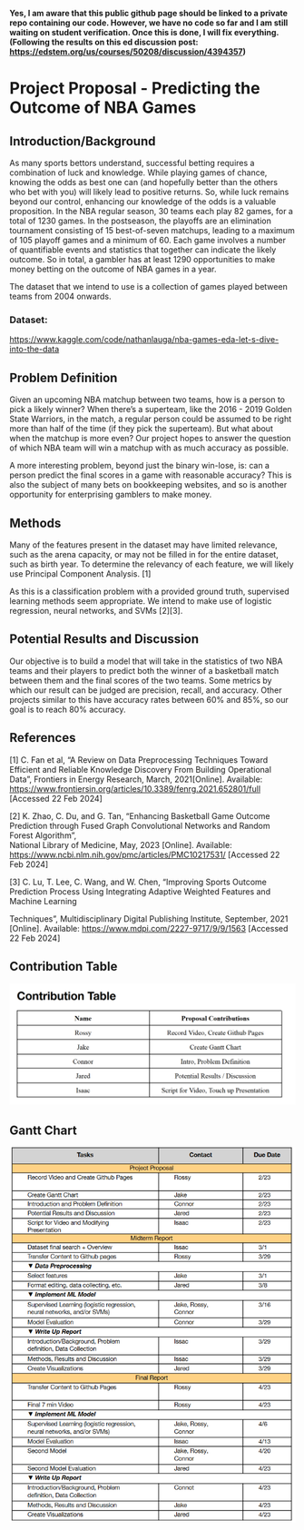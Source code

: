 
**Yes, I am aware that this public github page should be linked to a private repo containing our code. However, we have no code so far and I am still waiting on student verification. Once this is done, I will fix everything. (Following the results on this ed discussion post: https://edstem.org/us/courses/50208/discussion/4394357)**


# Project Proposal - Predicting the Outcome of NBA Games

## Introduction/Background

As many sports bettors understand, successful betting requires a combination of luck and knowledge. While playing games of chance, knowing the odds as best one can (and hopefully better than the others who bet with you) will likely lead to positive returns. So, while luck remains beyond our control, enhancing our knowledge of the odds is a valuable proposition. In the NBA regular season, 30 teams each play 82 games, for a total of 1230 games. In the postseason, the playoffs are an elimination tournament consisting of 15 best-of-seven matchups, leading to a maximum of 105 playoff games and a minimum of 60. Each game involves a number of quantifiable events and statistics that together can indicate the likely outcome. So in total, a gambler has at least 1290 opportunities to make money betting on the outcome of NBA games in a year. 

The dataset that we intend to use is a collection of games played between teams from 2004 onwards.


### Dataset:
https://www.kaggle.com/code/nathanlauga/nba-games-eda-let-s-dive-into-the-data


## Problem Definition

Given an upcoming NBA matchup between two teams, how is a person to pick a likely winner? When there’s a superteam, like the 2016 - 2019 Golden State Warriors, in the match, a regular person could be assumed to be right more than half of the time (if they pick the superteam). But what about when the matchup is more even? Our project hopes to answer the question of which NBA team will win a matchup with as much accuracy as possible.

A more interesting problem, beyond just the binary win-lose, is: can a person predict the final scores in a game with reasonable accuracy? This is also the subject of many bets on bookkeeping websites, and so is another opportunity for enterprising gamblers to make money.



## Methods

Many of the features present in the dataset may have limited relevance, such as the arena capacity, or may not be filled in for the entire dataset, such as birth year. To determine the relevancy of each feature, we will likely use Principal Component Analysis. [1]

As this is a classification problem with a provided ground truth, supervised learning methods seem appropriate. We intend to make use of logistic regression, neural networks, and SVMs [2][3].


## Potential Results and Discussion

Our objective is to build a model that will take in the statistics of two NBA teams and their players to predict both the winner of a basketball match between them and the final scores of the two teams. Some metrics by which our result can be judged are precision, recall, and accuracy. Other projects similar to this have accuracy rates between 60% and 85%, so our goal is to reach 80% accuracy. 

## References 

[1] C. Fan et al, “A Review on Data Preprocessing Techniques Toward Efficient and Reliable Knowledge Discovery From Building Operational Data”, Frontiers in    Energy Research, March, 2021[Online]. Available: https://www.frontiersin.org/articles/10.3389/fenrg.2021.652801/full [Accessed 22 Feb 2024]

[2] K. Zhao, C. Du, and G. Tan, “Enhancing Basketball Game Outcome Prediction through Fused Graph Convolutional Networks and Random Forest Algorithm”,  
  National Library of Medicine, May, 2023 [Online]. Available: https://www.ncbi.nlm.nih.gov/pmc/articles/PMC10217531/  [Accessed 22 Feb 2024]

[3] C. Lu, T. Lee, C. Wang, and W. Chen, “Improving Sports Outcome Prediction Process Using Integrating Adaptive Weighted Features and Machine Learning 

  Techniques”, Multidisciplinary Digital Publishing Institute, September, 2021 [Online]. Available: https://www.mdpi.com/2227-9717/9/9/1563 [Accessed 22 Feb
  2024]


## Contribution Table

![Contribution Table](https://raw.githubusercontent.com/rossydang/NBA-Predictor-GithubPage/main/assets/images/contribution_table.png)

## Gantt Chart
![Gantt](https://raw.githubusercontent.com/rossydang/NBA-Predictor-GithubPage/main/assets/images/Gantt.png)






